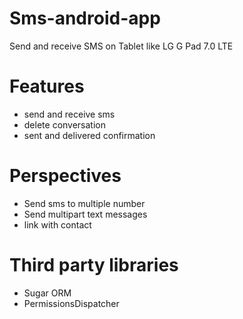 # Sms-android-app

Send and receive SMS on Tablet like LG G Pad 7.0 LTE

# Features

* send and receive sms
* delete conversation
* sent and delivered confirmation

# Perspectives

* Send sms to multiple number
* Send multipart text messages
* link with contact

# Third party libraries

* Sugar ORM
* PermissionsDispatcher
